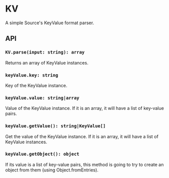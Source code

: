 # KV

A simple Source's KeyValue format parser.

## API

### `KV.parse(input: string): array`

Returns an array of KeyValue instances.

### `keyValue.key: string`

Key of the KeyValue instance.

### `keyValue.value: string|array`

Value of the KeyValue instance. If it is an array, it will have a list of key-value pairs.

### `keyValue.getValue(): string|KeyValue[]`

Get the value of the KeyValue instance. If it is an array, it will have a list of KeyValue instances.

### `keyValue.getObject(): object`

If its value is a list of key-value pairs, this method is going to try to create an object from them (using Object.fromEntries).
